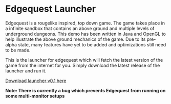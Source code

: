 # Edgequest Launcher

Edgequest is a rougelike inspired, top down game. The game takes place in a infinite sandbox that contains an above ground and multiple levels of underground dungeons. This demo has been written in Java and OpenGL to help illustrate the above ground mechanics of the game. Due to its pre-alpha state, many features have yet to be added and optimizations still need to be made.

This is the launcher for edgequest which will fetch the latest version of the game from the internet for you. Simply download the latest release of the launcher and run it.

[Download launcher v0.1 here](https://github.com/keco185/EdgeQuestLauncher/releases/download/v0.1/edgequest.jar)

**Note: There is currently a bug which prevents Edgequest from running on some multi-monitor setups**
